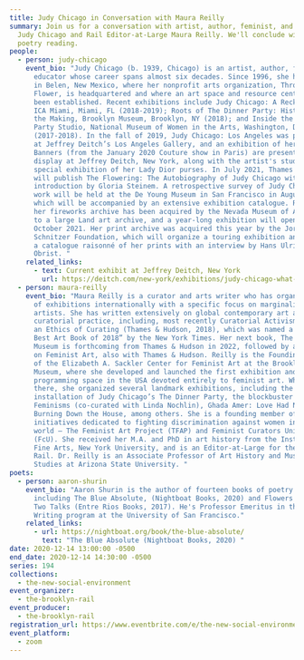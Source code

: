 ```yaml
---
title: Judy Chicago in Conversation with Maura Reilly
summary: Join us for a conversation with artist, author, feminist, and educator
  Judy Chicago and Rail Editor-at-Large Maura Reilly. We'll conclude with a
  poetry reading.
people:
  - person: judy-chicago
    event_bio: "Judy Chicago (b. 1939, Chicago) is an artist, author, feminist, and
      educator whose career spans almost six decades. Since 1996, she has lived
      in Belen, New Mexico, where her nonprofit arts organization, Through The
      Flower, is headquartered and where an art space and resource center has
      been established. Recent exhibitions include Judy Chicago: A Reckoning,
      ICA Miami, Miami, FL (2018-2019); Roots of The Dinner Party: History in
      the Making, Brooklyn Museum, Brooklyn, NY (2018); and Inside the Dinner
      Party Studio, National Museum of Women in the Arts, Washington, D.C.
      (2017-2018). In the fall of 2019, Judy Chicago: Los Angeles was presented
      at Jeffrey Deitch’s Los Angeles Gallery, and an exhibition of her Dior
      Banners (from the January 2020 Couture show in Paris) are presently on
      display at Jeffrey Deitch, New York, along with the artist's studies and a
      special exhibition of her Lady Dior purses. In July 2021, Thames & Hudson
      will publish The Flowering: The Autobiography of Judy Chicago with an
      introduction by Gloria Steinem. A retrospective survey of Judy Chicago’s
      work will be held at the De Young Museum in San Francisco in August 2021
      which will be accompanied by an extensive exhibition catalogue. Recently,
      her fireworks archive has been acquired by the Nevada Museum of Art, home
      to a large Land art archive, and a year-long exhibition will open there in
      October 2021. Her print archive was acquired this year by the Jordan
      Schnitzer Foundation, which will organize a touring exhibition and publish
      a catalogue raisonné of her prints with an interview by Hans Ulrich
      Obrist. "
    related_links:
      - text: Current exhibit at Jeffrey Deitch, New York
        url: https://deitch.com/new-york/exhibitions/judy-chicago-what-if-women-ruled-the-world
  - person: maura-reilly
    event_bio: "Maura Reilly is a curator and arts writer who has organized dozens
      of exhibitions internationally with a specific focus on marginalized
      artists. She has written extensively on global contemporary art and
      curatorial practice, including, most recently Curatorial Activism: Towards
      an Ethics of Curating (Thames & Hudson, 2018), which was named a “Top 10
      Best Art Book of 2018” by the New York Times. Her next book, The Ethical
      Museum is forthcoming from Thames & Hudson in 2022, followed by a textbook
      on Feminist Art, also with Thames & Hudson. Reilly is the Founding Curator
      of the Elizabeth A. Sackler Center for Feminist Art at the Brooklyn
      Museum, where she developed and launched the first exhibition and public
      programming space in the USA devoted entirely to feminist art. While
      there, she organized several landmark exhibitions, including the permanent
      installation of Judy Chicago’s The Dinner Party, the blockbuster Global
      Feminisms (co-curated with Linda Nochlin), Ghada Amer: Love Had No End,
      Burning Down the House, among others. She is a founding member of two
      initiatives dedicated to fighting discrimination against women in the art
      world – The Feminist Art Project (TFAP) and Feminist Curators United
      (FcU). She received her M.A. and PhD in art history from the Institute of
      Fine Arts, New York University, and is an Editor-at-Large for the Brooklyn
      Rail. Dr. Reilly is an Associate Professor of Art History and Museum
      Studies at Arizona State University. "
poets:
  - person: aaron-shurin
    event_bio: "Aaron Shurin is the author of fourteen books of poetry and prose,
      including The Blue Absolute, (Nightboat Books, 2020) and Flowers & Skies:
      Two Talks (Entre Rios Books, 2017). He's Professor Emeritus in the MFA
      Writing program at the University of San Francisco."
    related_links:
      - url: https://nightboat.org/book/the-blue-absolute/
        text: "The Blue Absolute (Nightboat Books, 2020) "
date: 2020-12-14 13:00:00 -0500
end_date: 2020-12-14 14:30:00 -0500
series: 194
collections:
  - the-new-social-environment
event_organizer:
  - the-brooklyn-rail
event_producer:
  - the-brooklyn-rail
registration_url: https://www.eventbrite.com/e/the-new-social-environment-194-judy-chicago-tickets-131966482301
event_platform:
  - zoom
---
```

